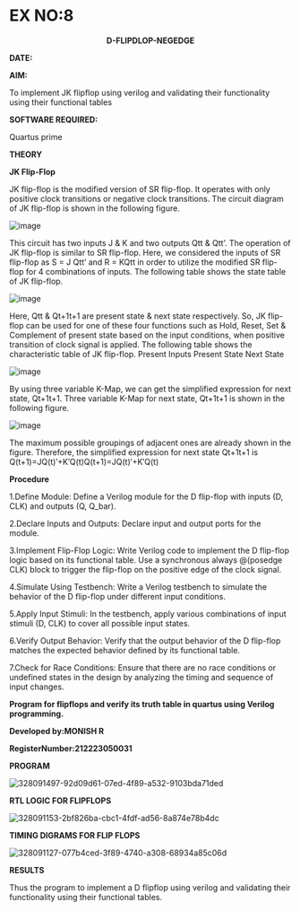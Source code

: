 # EX NO:8
<P align='center'> <b>D-FLIPDLOP-NEGEDGE</b>

**DATE:**

**AIM:** 

To implement  JK flipflop using verilog and validating their functionality using their functional tables

**SOFTWARE REQUIRED:**

Quartus prime

**THEORY**

**JK Flip-Flop**

JK flip-flop is the modified version of SR flip-flop. It operates with only positive clock transitions or negative clock transitions. The circuit diagram of JK flip-flop is shown in the following figure.

![image](https://github.com/naavaneetha/JKFLIPFLOP-USING-IF-ELSE/assets/154305477/a649c30b-232b-4558-b188-fd6c09845180)


This circuit has two inputs J & K and two outputs Qtt & Qtt’. The operation of JK flip-flop is similar to SR flip-flop. Here, we considered the inputs of SR flip-flop as S = J Qtt’ and R = KQtt in order to utilize the modified SR flip-flop for 4 combinations of inputs. The following table shows the state table of JK flip-flop.

![image](https://github.com/naavaneetha/JKFLIPFLOP-USING-IF-ELSE/assets/154305477/c4360742-e8a8-4937-b089-c46c0433f9a3)

 
Here, Qtt & Qt+1t+1 are present state & next state respectively. So, JK flip-flop can be used for one of these four functions such as Hold, Reset, Set & Complement of present state based on the input conditions, when positive transition of clock signal is applied. The following table shows the characteristic table of JK flip-flop. Present Inputs Present State Next State
 
![image](https://github.com/naavaneetha/JKFLIPFLOP-USING-IF-ELSE/assets/154305477/6c275261-a6d5-4c37-a3a7-1e88ca11c4cd)

By using three variable K-Map, we can get the simplified expression for next state, Qt+1t+1. Three variable K-Map for next state, Qt+1t+1 is shown in the following figure.
 
![image](https://github.com/naavaneetha/JKFLIPFLOP-USING-IF-ELSE/assets/154305477/5174f41b-0ce0-4329-a372-6d1943ea6673)

The maximum possible groupings of adjacent ones are already shown in the figure. Therefore, the simplified expression for next state Qt+1t+1 is Q(t+1)=JQ(t)′+K′Q(t)Q(t+1)=JQ(t)′+K′Q(t)

**Procedure**

 1.Define Module: Define a Verilog module for the D flip-flop with inputs (D, CLK) and outputs (Q, Q_bar).

2.Declare Inputs and Outputs: Declare input and output ports for the module.

3.Implement Flip-Flop Logic: Write Verilog code to implement the D flip-flop logic based on its functional table. Use a synchronous always @(posedge CLK) block to trigger the flip-flop on the positive edge of the clock signal.

4.Simulate Using Testbench: Write a Verilog testbench to simulate the behavior of the D flip-flop under different input conditions.

5.Apply Input Stimuli: In the testbench, apply various combinations of input stimuli (D, CLK) to cover all possible input states.

6.Verify Output Behavior: Verify that the output behavior of the D flip-flop matches the expected behavior defined by its functional table.

7.Check for Race Conditions: Ensure that there are no race conditions or undefined states in the design by analyzing the timing and sequence of input changes.

**Program for flipflops and verify its truth table in quartus using Verilog programming.**

**Developed by:MONISH R**

**RegisterNumber:212223050031**

**PROGRAM**

![328091497-92d09d61-07ed-4f89-a532-9103bda71ded](https://github.com/monish1545/JKFLIPFLOP-USING-IF-ELSE/assets/166646660/9c4bc821-950c-45b7-8c7f-1ee076108147)


**RTL LOGIC FOR FLIPFLOPS**

![328091153-2bf826ba-cbc1-4fdf-ad56-8a874e78b4dc](https://github.com/monish1545/JKFLIPFLOP-USING-IF-ELSE/assets/166646660/295574f6-8a21-4564-b1e1-552bfc22b9e7)


**TIMING DIGRAMS FOR FLIP FLOPS**

![328091127-077b4ced-3f89-4740-a308-68934a85c06d](https://github.com/monish1545/JKFLIPFLOP-USING-IF-ELSE/assets/166646660/05b8cb31-47a5-466a-8abd-29146bd54aee)

**RESULTS**

Thus the program to implement a D flipflop using verilog and validating their functionality using their functional tables.
